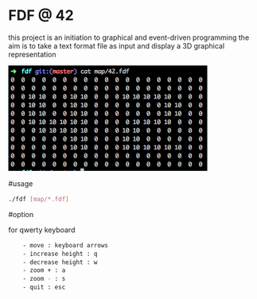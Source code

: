 # FDF @ 42

this project is an initiation to graphical and event-driven programming
the aim is to take a text format file as input and display a 3D graphical representation

![Alt text](./screen.png?raw=true "Map 42")

#usage
```sh
./fdf [map/*.fdf]
```

#option

for qwerty keyboard
```sh
	- move : keyboard arrows
	- increase height : q
	- decrease height : w
	- zoom + : a
	- zoom - : s
	- quit : esc
```
